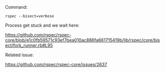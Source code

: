 Command:

`rspec --bisect=verbose`

Process get stuck and we wait here:

https://github.com/rspec/rspec-core/blob/e1c0fb59571c93ef7bea010ac886fa661715419b/lib/rspec/core/bisect/fork_runner.rb#L95

Related issue:

https://github.com/rspec/rspec-core/issues/2637
